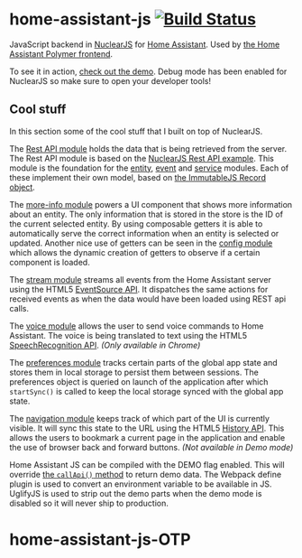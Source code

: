 # home-assistant-js [![Build Status](https://travis-ci.org/balloob/home-assistant-js.svg?branch=master)](https://travis-ci.org/balloob/home-assistant-js)
JavaScript backend in [NuclearJS][nuclear-js] for [Home Assistant][home-assistant]. Used by [the Home Assistant Polymer frontend][home-assistant-polymer].

To see it in action, [check out the demo][home-assistant-demo]. Debug mode has been enabled for NuclearJS so make sure to open your developer tools!

## Cool stuff

In this section some of the cool stuff that I built on top of NuclearJS.

The [Rest API module][module-rest-api] holds the data that is being retrieved from the server. The Rest API module is based on the [NuclearJS Rest API example](https://github.com/optimizely/nuclear-js/tree/master/examples/rest-api). This module is the foundation for the [entity][module-entity], [event][module-event] and [service][module-service] modules. Each of these implement their own model, based on [the ImmutableJS Record object][immutablejs-record].

The [more-info module][module-more-info] powers a UI component that shows more information about an entity. The only information that is stored in the store is the ID of the current selected entity. By using composable getters it is able to automatically serve the correct information when an entity is selected or updated. Another nice use of getters can be seen in the [config module][module-config] which allows the dynamic creation of getters to observe if a certain component is loaded.

The [stream module][module-stream] streams all events from the Home Assistant server using the HTML5 [EventSource API][mdn-eventsource]. It dispatches the same actions for received events as when the data would have been loaded using REST api calls.

The [voice module][module-voice] allows the user to send voice commands to Home Assistant. The voice is being translated to text using the HTML5 [SpeechRecognition API][google-speechrecognition]. _(Only available in Chrome)_

The [preferences module][module-preferences] tracks certain parts of the global app state and stores them in local storage to persist them between sessions. The preferences object is queried on launch of the application after which `startSync()` is called to keep the local storage synced with the global app state.

The [navigation module][module-navigation] keeps track of which part of the UI is currently visible. It will sync this state to the URL using the HTML5 [History API][mdn-history]. This allows the users to bookmark a current page in the application and enable the use of browser back and forward buttons. _(Not available in Demo mode)_

Home Assistant JS can be compiled with the DEMO flag enabled. This will override [the `callApi()` method][module-api] to return demo data. The Webpack define plugin is used to convert an environment variable to be available in JS. UglifyJS is used to strip out the demo parts when the demo mode is disabled so it will never ship to production.

[nuclear-js]: http://optimizely.github.io/nuclear-js/
[home-assistant]: https://home-assistant.io
[home-assistant-polymer]: https://github.com/balloob/home-assistant-polymer
[home-assistant-demo]: https://home-assistant.io/demo/

[module-rest-api]: https://github.com/balloob/home-assistant-js/tree/master/src/modules/rest-api
[module-entity]: https://github.com/balloob/home-assistant-js/tree/master/src/modules/entity
[module-event]: https://github.com/balloob/home-assistant-js/tree/master/src/modules/event
[module-service]: https://github.com/balloob/home-assistant-js/tree/master/src/modules/service
[module-more-info]: https://github.com/balloob/home-assistant-js/blob/master/src/modules/more-info/getters.js
[module-config]: https://github.com/balloob/home-assistant-js/blob/master/src/modules/config/getters.js
[module-stream]: https://github.com/balloob/home-assistant-js/blob/master/src/modules/stream/actions.js
[module-voice]: https://github.com/balloob/home-assistant-js/blob/master/src/modules/voice/actions.js
[module-preferences]: https://github.com/balloob/home-assistant-js/blob/master/src/modules/preferences/localstorage-preferences.js
[module-navigation]: https://github.com/balloob/home-assistant-js/blob/master/src/modules/navigation/url-sync.js
[module-api]: https://github.com/balloob/home-assistant-js/blob/master/src/modules/api/call-api.js

[immutablejs-record]: http://facebook.github.io/immutable-js/docs/#/Record
[mdn-eventsource]: https://developer.mozilla.org/en-US/docs/Web/API/EventSource
[mdn-history]: https://developer.mozilla.org/en-US/docs/Web/API/History
[google-speechrecognition]: https://developers.google.com/web/updates/2013/01/Voice-Driven-Web-Apps-Introduction-to-the-Web-Speech-API
# home-assistant-js-OTP
